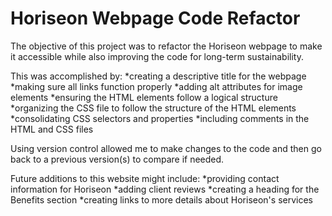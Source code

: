 # Horiseon Webpage Code Refactor

The objective of this project was to refactor the Horiseon webpage to make it accessible while also improving the code for long-term sustainability.

This was accomplished by:
	*creating a descriptive title for the webpage
	*making sure all links function properly 
	*adding alt attributes for image elements
	*ensuring the HTML elements follow a logical structure
	*organizing the CSS file to follow the structure of the HTML elements 
	*consolidating CSS selectors and properties 
	*including comments in the HTML and CSS files
 
Using version control allowed me to make changes to the code and then go back to a previous version(s) to compare if needed.

Future additions to this website might include:
	*providing contact information for Horiseon
	*adding client reviews
	*creating a heading for the Benefits section
	*creating links to more details about Horiseon's services
	
